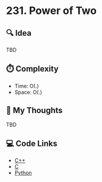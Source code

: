 # 231. Power of Two

## 🔍 Idea

TBD

## ⏱️ Complexity

- Time: O(.)
- Space: O(.)

## 💬 My Thoughts

TBD

## 💻 Code Links

- [C++]()
- [C]()
- [Python]()
